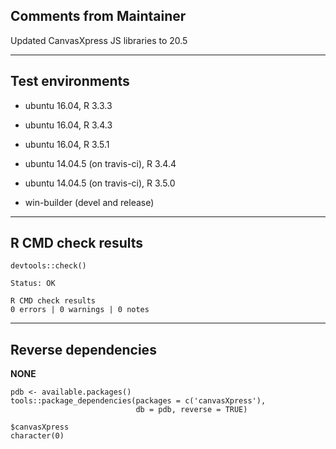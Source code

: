 ## Comments from Maintainer

Updated CanvasXpress JS libraries to 20.5

---  

## Test environments

* ubuntu 16.04, R 3.3.3
* ubuntu 16.04, R 3.4.3
* ubuntu 16.04, R 3.5.1

* ubuntu 14.04.5 (on travis-ci), R 3.4.4
* ubuntu 14.04.5 (on travis-ci), R 3.5.0

* win-builder (devel and release)

---  

## R CMD check results


```
devtools::check()  

Status: OK  
  
R CMD check results  
0 errors | 0 warnings | 0 notes  
```

---  

## Reverse dependencies


**NONE**

```
pdb <- available.packages()
tools::package_dependencies(packages = c('canvasXpress'),
                            db = pdb, reverse = TRUE)
                            
$canvasXpress  
character(0)  
```
